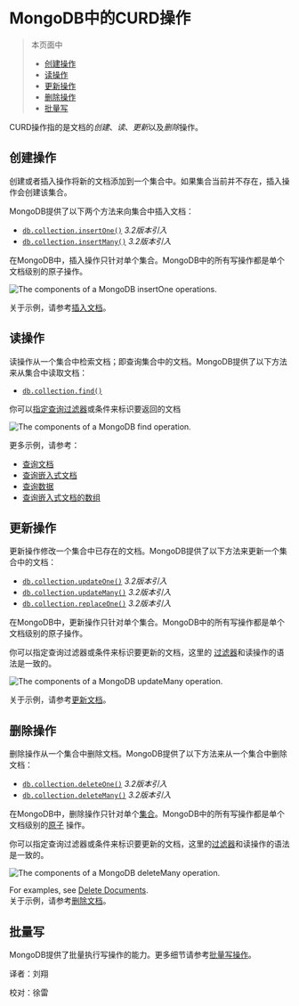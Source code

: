 # MongoDB中的CURD操作



> 本页面中
>
> - [创建操作](https://docs.mongodb.com/manual/crud/#create-operations)
> - [读操作](https://docs.mongodb.com/manual/crud/#read-operations)
> - [更新操作](https://docs.mongodb.com/manual/crud/#update-operations)
> - [删除操作](https://docs.mongodb.com/manual/crud/#delete-operations)
> - [批量写](https://docs.mongodb.com/manual/crud/#bulk-write)



CURD操作指的是文档的*创建*、*读*、*更新*以及*删除*操作。



## 创建操作

创建或者插入操作将新的文档添加到一个集合中。如果集合当前并不存在，插入操作会创建该集合。

MongoDB提供了以下两个方法来向集合中插入文档：

- [`db.collection.insertOne()`](https://docs.mongodb.com/manual/reference/method/db.collection.insertOne/#db.collection.insertOne) *3.2版本引入*
- [`db.collection.insertMany()`](https://docs.mongodb.com/manual/reference/method/db.collection.insertMany/#db.collection.insertMany) *3.2版本引入*

在MongoDB中，插入操作只针对单个集合。MongoDB中的所有写操作都是单个文档级别的原子操作。

![The components of a MongoDB insertOne operations.](https://docs.mongodb.com/manual/_images/crud-annotated-mongodb-insertOne.bakedsvg.svg)

关于示例，请参考[插入文档](https://docs.mongodb.com/manual/tutorial/insert-documents/)。



## 读操作

读操作从一个集合中检索文档；即查询集合中的文档。MongoDB提供了以下方法来从集合中读取文档：

- [`db.collection.find()`](https://docs.mongodb.com/manual/reference/method/db.collection.find/#db.collection.find)

你可以[指定查询过滤器](https://docs.mongodb.com/manual/tutorial/query-documents/#read-operations-query-argument)或条件来标识要返回的文档

![The components of a MongoDB find operation.](https://docs.mongodb.com/manual/_images/crud-annotated-mongodb-find.bakedsvg.svg)

更多示例，请参考：

- [查询文档](https://docs.mongodb.com/manual/tutorial/query-documents/)
- [查询嵌入式文档](https://docs.mongodb.com/manual/tutorial/query-embedded-documents/)
- [查询数据](https://docs.mongodb.com/manual/tutorial/query-arrays/)
- [查询嵌入式文档的数组](https://docs.mongodb.com/manual/tutorial/query-array-of-documents/)



## 更新操作

更新操作修改一个集合中已存在的文档。MongoDB提供了以下方法来更新一个集合中的文档：

- [`db.collection.updateOne()`](https://docs.mongodb.com/manual/reference/method/db.collection.updateOne/#db.collection.updateOne) *3.2版本引入*
- [`db.collection.updateMany()`](https://docs.mongodb.com/manual/reference/method/db.collection.updateMany/#db.collection.updateMany) *3.2版本引入*
- [`db.collection.replaceOne()`](https://docs.mongodb.com/manual/reference/method/db.collection.replaceOne/#db.collection.replaceOne) *3.2版本引入*

在MongoDB中，更新操作只针对单个集合。MongoDB中的所有写操作都是单个文档级别的原子操作。

你可以指定查询过滤器或条件来标识要更新的文档，这里的 [过滤器](https://docs.mongodb.com/manual/core/document/#document-query-filter)和读操作的语法是一致的。

![The components of a MongoDB updateMany operation.](https://docs.mongodb.com/manual/_images/crud-annotated-mongodb-updateMany.bakedsvg.svg)

关于示例，请参考[更新文档](https://docs.mongodb.com/manual/tutorial/update-documents/)。



## 删除操作

删除操作从一个集合中删除文档。MongoDB提供了以下方法来从一个集合中删除文档：

- [`db.collection.deleteOne()`](https://docs.mongodb.com/manual/reference/method/db.collection.deleteOne/#db.collection.deleteOne) *3.2版本引入*
- [`db.collection.deleteMany()`](https://docs.mongodb.com/manual/reference/method/db.collection.deleteMany/#db.collection.deleteMany)  *3.2版本引入*

在MongoDB中，删除操作只针对单个[集合](https://docs.mongodb.com/manual/reference/glossary/#term-collection)。MongoDB中的所有写操作都是单个文档级别的[原子](https://docs.mongodb.com/manual/core/write-operations-atomicity/) 操作。

你可以指定查询过滤器或条件来标识要更新的文档，这里的[过滤器](https://docs.mongodb.com/manual/core/document/#document-query-filter)和读操作的语法是一致的。

![The components of a MongoDB deleteMany operation.](https://docs.mongodb.com/manual/_images/crud-annotated-mongodb-deleteMany.bakedsvg.svg)

For examples, see [Delete Documents](https://docs.mongodb.com/manual/tutorial/remove-documents/).<br>关于示例，请参考[删除文档](https://docs.mongodb.com/manual/tutorial/remove-documents/)。



## 批量写

MongoDB提供了批量执行写操作的能力。更多细节请参考[批量写操作](https://docs.mongodb.com/manual/core/bulk-write-operations/)。



译者：刘翔

校对：徐雷